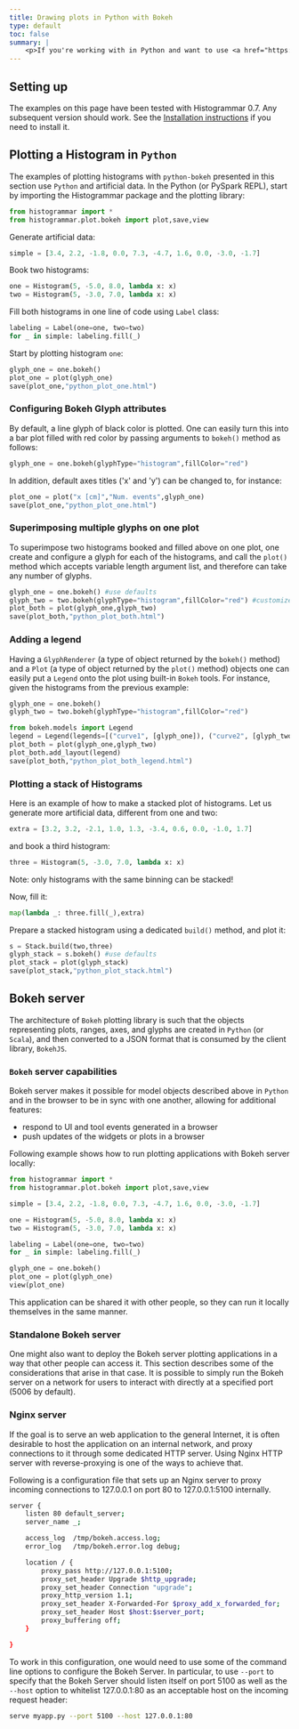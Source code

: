 ```yaml
---
title: Drawing plots in Python with Bokeh
type: default
toc: false
summary: |
    <p>If you're working with in Python and want to use <a href="https://github.com/bokeh/bokeh">Bokeh</a> to draw plots, read this page.</p>
---
```


## Setting up

The examples on this page have been tested with Histogrammar 0.7. Any subsequent version should work. See the [Installation instructions](../install) if you need to install it.

## Plotting a Histogram in `Python`

The examples of plotting histograms with `python-bokeh` presented in this section use `Python` and artificial data.
In the Python (or PySpark REPL), start by importing the Histogrammar package and the plotting library:

```python
from histogrammar import *
from histogrammar.plot.bokeh import plot,save,view
```

Generate artificial data:

```python
simple = [3.4, 2.2, -1.8, 0.0, 7.3, -4.7, 1.6, 0.0, -3.0, -1.7]
```

Book two histograms:

```python
one = Histogram(5, -5.0, 8.0, lambda x: x)
two = Histogram(5, -3.0, 7.0, lambda x: x)
```

Fill both histograms in one line of code using `Label` class:

```python
labeling = Label(one=one, two=two)
for _ in simple: labeling.fill(_)
```

Start by plotting histogram `one`:

```python
glyph_one = one.bokeh()
plot_one = plot(glyph_one)
save(plot_one,"python_plot_one.html")
```

### Configuring Bokeh Glyph attributes

By default, a line glyph of black color is plotted. One can easily turn this into a bar plot filled with red color by passing arguments to `bokeh()` method as follows:

```python
glyph_one = one.bokeh(glyphType="histogram",fillColor="red")
```

In addition, default axes titles ('x' and 'y') can be changed to, for instance:
```python
plot_one = plot("x [cm]","Num. events",glyph_one)
save(plot_one,"python_plot_one.html")
```

### Superimposing multiple glyphs on one plot

To superimpose two histograms booked and filled above on one plot, one create and configure a glyph for each of the histograms, and call the `plot()` method which accepts variable length argument list, and therefore can take any number of glyphs.

```python
glyph_one = one.bokeh() #use defaults
glyph_two = two.bokeh(glyphType="histogram",fillColor="red") #customize
plot_both = plot(glyph_one,glyph_two)
save(plot_both,"python_plot_both.html")
```

### Adding a legend

Having a `GlyphRenderer` (a type of object returned by the `bokeh()` method) and a `Plot` (a type of object returned by the `plot()` method) objects one can easily put a `Legend` onto the plot using built-in `Bokeh` tools. For instance, given the histograms from the previous example:

```python
glyph_one = one.bokeh()
glyph_two = two.bokeh(glyphType="histogram",fillColor="red")

from bokeh.models import Legend
legend = Legend(legends=[("curve1", [glyph_one]), ("curve2", [glyph_two])])
plot_both = plot(glyph_one,glyph_two)
plot_both.add_layout(legend)
save(plot_both,"python_plot_both_legend.html")
```


### Plotting a stack of Histograms

Here is an example of how to make a stacked plot of histograms. Let us generate more artificial data, different from one and two:

```python
extra = [3.2, 3.2, -2.1, 1.0, 1.3, -3.4, 0.6, 0.0, -1.0, 1.7]
```
and book a third histogram:

```python
three = Histogram(5, -3.0, 7.0, lambda x: x)
```
Note: only histograms with the same binning can be stacked!

Now, fill it:
```python
map(lambda _: three.fill(_),extra)
```

Prepare a stacked histogram using a dedicated `build()` method, and plot it: 
```python
s = Stack.build(two,three)
glyph_stack = s.bokeh() #use defaults
plot_stack = plot(glyph_stack)
save(plot_stack,"python_plot_stack.html")
```

## Bokeh server

The architecture of `Bokeh` plotting library is such that the objects representing plots, ranges, axes, and glyphs are created in `Python` (or `Scala`), and then converted to a JSON format that is consumed by the client library, `BokehJS`. 


### `Bokeh` server capabilities

Bokeh server makes it possible for model objects described above in `Python` and in the browser to be in sync with one another, allowing for additional features: 

* respond to UI and tool events generated in a browser
* push updates of the widgets or plots in a browser

Following example shows how to run plotting applications with Bokeh server locally:

```python
from histogrammar import *
from histogrammar.plot.bokeh import plot,save,view

simple = [3.4, 2.2, -1.8, 0.0, 7.3, -4.7, 1.6, 0.0, -3.0, -1.7]

one = Histogram(5, -5.0, 8.0, lambda x: x)
two = Histogram(5, -3.0, 7.0, lambda x: x)

labeling = Label(one=one, two=two)
for _ in simple: labeling.fill(_)

glyph_one = one.bokeh()
plot_one = plot(glyph_one)
view(plot_one)
```

This application can be shared it with other people, so they can run it locally themselves in the same manner. 

### Standalone Bokeh server

One might also want to deploy the Bokeh server plotting applications in a way that other people can access it. This section describes some of the considerations that arise in that case. It is possible to simply run the Bokeh server on a network for users to interact with directly at a specified port (5006 by default).

### Nginx server

If the goal is to serve an web application to the general Internet, it is often desirable to host the application on an internal network, and proxy connections to it through some dedicated HTTP server. 
Using Nginx HTTP server with reverse-proxying is one of the ways to achieve that.

Following is a configuration file
that sets up an Nginx server to proxy incoming connections to 127.0.0.1 on port 80 to 127.0.0.1:5100 internally. 

```bash
server {
    listen 80 default_server;
    server_name _;

    access_log  /tmp/bokeh.access.log;
    error_log   /tmp/bokeh.error.log debug;

    location / {
        proxy_pass http://127.0.0.1:5100;
        proxy_set_header Upgrade $http_upgrade;
        proxy_set_header Connection "upgrade";
        proxy_http_version 1.1;
        proxy_set_header X-Forwarded-For $proxy_add_x_forwarded_for;
        proxy_set_header Host $host:$server_port;
        proxy_buffering off;
    }

}
```
To work in this configuration, one would need to use some of the command line options to configure the Bokeh Server. In particular, to use `--port` to specify that the Bokeh Server should listen itself on port 5100 as well as the `--host` option to whitelist 127.0.0.1:80 as an acceptable host on the incoming request header:

```bash
serve myapp.py --port 5100 --host 127.0.0.1:80
```

